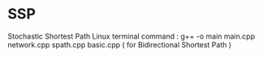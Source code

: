 # SSP
Stochastic Shortest Path
Linux terminal command :
g++ -o main main.cpp network.cpp spath.cpp basic.cpp ( for Bidirectional Shortest Path ) 
